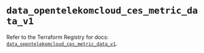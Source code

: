 # `data_opentelekomcloud_ces_metric_data_v1`

Refer to the Terraform Registry for docs: [`data_opentelekomcloud_ces_metric_data_v1`](https://registry.terraform.io/providers/opentelekomcloud/opentelekomcloud/1.36.51/docs/data-sources/ces_metric_data_v1).
